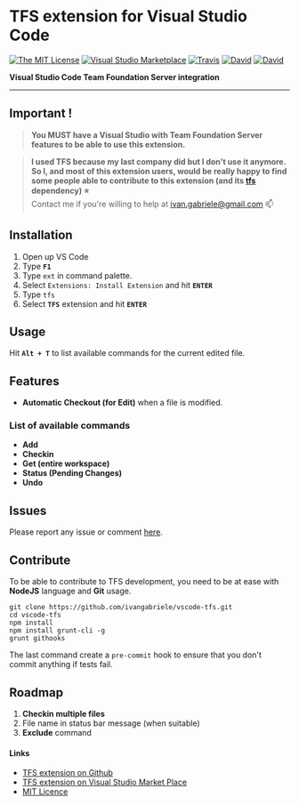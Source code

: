 # TFS extension for Visual Studio Code

[![The MIT License](https://img.shields.io/badge/license-MIT-orange.svg?style=flat-square)](http://opensource.org/licenses/MIT)
[![Visual Studio Marketplace](https://vsmarketplacebadge.apphb.com/installs-short/ivangabriele.vscode-tfs.svg?style=flat-square)](https://marketplace.visualstudio.com/items?itemName=ivangabriele.vscode-tfs)
[![Travis](https://img.shields.io/travis/ivangabriele/vscode-tfs.svg?style=flat-square)](https://travis-ci.org/ivangabriele/vscode-tfs)
[![David](https://img.shields.io/david/ivangabriele/vscode-tfs.svg?style=flat-square)](https://david-dm.org/ivangabriele/vscode-tfs?type=dev)
[![David](https://img.shields.io/david/dev/ivangabriele/vscode-tfs.svg?style=flat-square)](https://david-dm.org/ivangabriele/vscode-tfs?type=dev)

**Visual Studio Code Team Foundation Server integration**

---

## Important !

> **You MUST have a Visual Studio with Team Foundation Server features to be able to use this extension.**

> **I used TFS because my last company did but I don't use it anymore. So I, and most of this extension users, would be really happy to find some people able to contribute to this extension (and its [tfs](https://github.com/ivangabriele/tfs) dependency) :star:**<br>
> Contact me if you're willing to help at ivan.gabriele@gmail.com :mailbox:

## Installation

1. Open up VS Code
2. Type **`F1`**
3. Type `ext` in command palette.
4. Select `Extensions: Install Extension` and hit **`ENTER`**
5. Type `tfs`
6. Select **`TFS`** extension and hit **`ENTER`**

## Usage

Hit **`Alt + T`** to list available commands for the current edited file.

## Features

- **Automatic Checkout (for Edit)** when a file is modified.

### List of available commands

- **Add**
- **Checkin**
- **Get (entire workspace)**
- **Status (Pending Changes)**
- **Undo**

## Issues

Please report any issue or comment [here](https://github.com/ivangabriele/vscode-tfs/issues).

## Contribute

To be able to contribute to TFS development, you need to be at ease with **NodeJS** language and **Git** usage.

    git clone https://github.com/ivangabriele/vscode-tfs.git
    cd vscode-tfs
    npm install
    npm install grunt-cli -g
    grunt githooks

The last command create a `pre-commit` hook to ensure that you don't commit anything if tests fail.

## Roadmap

1. **Checkin multiple files**
2. File name in status bar message (when suitable)
3. **Exclude** command

#### Links

- [TFS extension on Github](https://github.com/ivangabriele/vscode-tfs)
- [TFS extension on Visual Studio Market Place](https://marketplace.visualstudio.com/items/ivangabriele.vscode-tfs)
- [MIT Licence](https://github.com/ivangabriele/vscode-tfs/blob/master/LICENCE)
